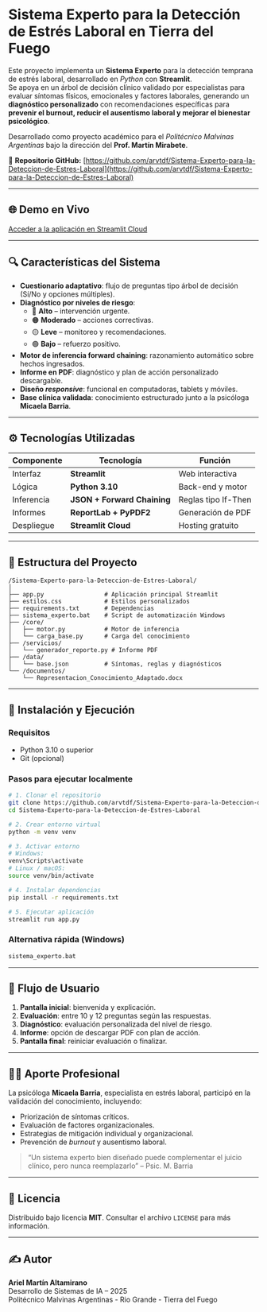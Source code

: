# Sistema Experto para la Detección de Estrés Laboral en Tierra del Fuego

Este proyecto implementa un **Sistema Experto** para la detección temprana de estrés laboral, desarrollado en *Python* con **Streamlit**.  
Se apoya en un árbol de decisión clínico validado por especialistas para evaluar síntomas físicos, emocionales y factores laborales, generando un **diagnóstico personalizado** con recomendaciones específicas para **prevenir el burnout, reducir el ausentismo laboral y mejorar el bienestar psicológico**.

Desarrollado como proyecto académico para el *Politécnico Malvinas Argentinas* bajo la dirección del **Prof. Martín Mirabete**.

📁 **Repositorio GitHub:** [https://github.com/arvtdf/Sistema-Experto-para-la-Deteccion-de-Estres-Laboral](https://github.com/arvtdf/Sistema-Experto-para-la-Deteccion-de-Estres-Laboral)

---

## 🌐 Demo en Vivo

[Acceder a la aplicación en Streamlit Cloud](https://sistema-experto-para-la-deteccion-de-estres-laboral.streamlit.app/)

---

## 🔍 Características del Sistema

- **Cuestionario adaptativo**: flujo de preguntas tipo árbol de decisión (Sí/No y opciones múltiples).
- **Diagnóstico por niveles de riesgo**:  
  - 🔴 **Alto** – intervención urgente.  
  - 🟠 **Moderado** – acciones correctivas.  
  - 🟡 **Leve** – monitoreo y recomendaciones.  
  - 🟢 **Bajo** – refuerzo positivo.  
- **Motor de inferencia forward chaining**: razonamiento automático sobre hechos ingresados.
- **Informe en PDF**: diagnóstico y plan de acción personalizado descargable.
- **Diseño *responsive***: funcional en computadoras, tablets y móviles.
- **Base clínica validada**: conocimiento estructurado junto a la psicóloga **Micaela Barria**.

---

## ⚙️ Tecnologías Utilizadas

| Componente            | Tecnología                  | Función                                    |
|-----------------------|-----------------------------|--------------------------------------------|
| Interfaz              | **Streamlit**               | Web interactiva                            |
| Lógica                | **Python 3.10**             | Back-end y motor                           |
| Inferencia            | **JSON + Forward Chaining** | Reglas tipo If-Then                        |
| Informes              | **ReportLab + PyPDF2**      | Generación de PDF                          |
| Despliegue            | **Streamlit Cloud**         | Hosting gratuito                           |

---

## 📁 Estructura del Proyecto

```text
/Sistema-Experto-para-la-Deteccion-de-Estres-Laboral/
│
├── app.py                 # Aplicación principal Streamlit
├── estilos.css            # Estilos personalizados
├── requirements.txt       # Dependencias
├── sistema_experto.bat    # Script de automatización Windows
├── /core/
│   ├── motor.py           # Motor de inferencia
│   └── carga_base.py      # Carga del conocimiento
├── /servicios/
│   └── generador_reporte.py # Informe PDF
├── /data/
│   └── base.json          # Síntomas, reglas y diagnósticos
└── /documentos/
    └── Representacion_Conocimiento_Adaptado.docx
```

---

## 🚀 Instalación y Ejecución

### Requisitos
- Python 3.10 o superior
- Git (opcional)

### Pasos para ejecutar localmente

```bash
# 1. Clonar el repositorio
git clone https://github.com/arvtdf/Sistema-Experto-para-la-Deteccion-de-Estres-Laboral.git
cd Sistema-Experto-para-la-Deteccion-de-Estres-Laboral

# 2. Crear entorno virtual
python -m venv venv

# 3. Activar entorno
# Windows:
venv\Scripts\activate
# Linux / macOS:
source venv/bin/activate

# 4. Instalar dependencias
pip install -r requirements.txt

# 5. Ejecutar aplicación
streamlit run app.py
```

### Alternativa rápida (Windows)
```cmd
sistema_experto.bat
```

---

## 🧭 Flujo de Usuario

1. **Pantalla inicial**: bienvenida y explicación.
2. **Evaluación**: entre 10 y 12 preguntas según las respuestas.
3. **Diagnóstico**: evaluación personalizada del nivel de riesgo.
4. **Informe**: opción de descargar PDF con plan de acción.
5. **Pantalla final**: reiniciar evaluación o finalizar.

---

## 👩‍⚕️ Aporte Profesional

La psicóloga **Micaela Barria**, especialista en estrés laboral, participó en la validación del conocimiento, incluyendo:

- Priorización de síntomas críticos.
- Evaluación de factores organizacionales.
- Estrategias de mitigación individual y organizacional.
- Prevención de *burnout* y ausentismo laboral.

> “Un sistema experto bien diseñado puede complementar el juicio clínico, pero nunca reemplazarlo” – Psic. M. Barria

---

## 📄 Licencia

Distribuido bajo licencia **MIT**. Consultar el archivo `LICENSE` para más información.

---

## ✍️ Autor

**Ariel Martín Altamirano**  
Desarrollo de Sistemas de IA – 2025  
Politécnico Malvinas Argentinas - Rio Grande - Tierra del Fuego














